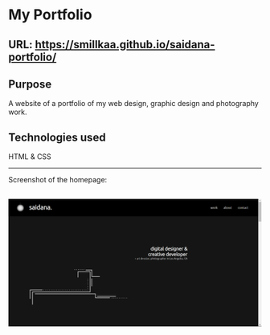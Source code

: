 # My Portfolio

## URL: https://smillkaa.github.io/saidana-portfolio/

## Purpose

A website of a portfolio of my web design, graphic design and photography work.

## Technologies used

HTML & CSS

---
Screenshot of the homepage:

![](assets/images/screenshot.png)
---
